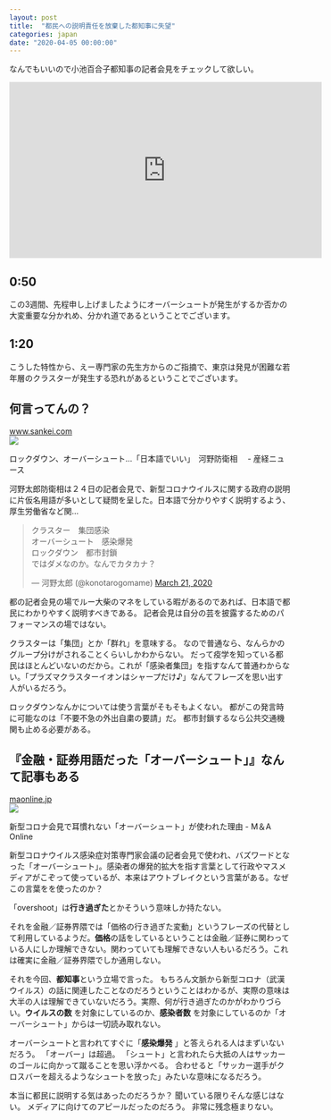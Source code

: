 ```yaml
---
layout: post
title:  "都民への説明責任を放棄した都知事に失望"
categories: japan
date: "2020-04-05 00:00:00"
---
```


なんでもいいので小池百合子都知事の記者会見をチェックして欲しい。

<div class="google">
<iframe width="560" height="315" src="https://www.youtube.com/embed/EcatuqOkAfY" frameborder="0" allow="accelerometer; autoplay; encrypted-media; gyroscope; picture-in-picture" allowfullscreen></iframe>
</div>

## 0:50

この3週間、先程申し上げましたようにオーバーシュートが発生がするか否かの大変重要な分かれめ、分かれ道であるということでございます。

## 1:20

こうした特性から、えー専門家の先生方からのご指摘で、東京は発見が困難な若年層のクラスターが発生する恐れがあるということでございます。

## 何言ってんの？


<div class="card">
  <a href="https://www.sankei.com/politics/news/200324/plt2003240022-n1.html"></a>
  <div class="card__header">
    <a href="https://www.sankei.com/politics/news/200324/plt2003240022-n1.html">www.sankei.com</a>
  </div>
  <div class="card__image">
    <img src="https://www.sankei.com/images/news/200324/plt2003240022-p1.jpg">
  </div>
  <div class="card__title">
    <p>ロックダウン、オーバーシュート…「日本語でいい」　河野防衛相　 - 産経ニュース</p>
  </div>
  <div class="card__description">
    <p>河野太郎防衛相は２４日の記者会見で、新型コロナウイルスに関する政府の説明に片仮名用語が多いとして疑問を呈した。日本語で分かりやすく説明するよう、厚生労働省など関…</p>
  </div>
</div>


<blockquote class="twitter-tweet tw-align-center"><p lang="ja" dir="ltr">クラスター　集団感染<br>オーバーシュート　感染爆発<br>ロックダウン　都市封鎖<br>ではダメなのか。なんでカタカナ？</p>&mdash; 河野太郎 (@konotarogomame) <a href="https://twitter.com/konotarogomame/status/1241506476151033863?ref_src=twsrc%5Etfw">March 21, 2020</a></blockquote> <script async src="https://platform.twitter.com/widgets.js" charset="utf-8"></script>

都の記者会見の場でルー大柴のマネをしている暇があるのであれば、日本語で都民にわかりやすく説明すべきである。
記者会見は自分の芸を披露するためのパフォーマンスの場ではない。

クラスターは「集団」とか「群れ」を意味する。
なので普通なら、なんらかのグループ分けがされることくらいしかわからない。
だって疫学を知っている都民はほとんどいないのだから。これが「感染者集団」を指すなんて普通わからない。「プラズマクラスターイオンはシャープだけ♪」なんてフレーズを思い出す人がいるだろう。

ロックダウンなんかについては使う言葉がそもそもよくない。
都がこの発言時に可能なのは「不要不急の外出自粛の要請」だ。
都市封鎖するなら公共交通機関も止める必要がある。

## 『金融・証券用語だった「オーバーシュート」』なんて記事もある


<div class="card">
  <a href="https://maonline.jp/articles/whats_overshoot200324"></a>
  <div class="card__header">
    <a href="https://maonline.jp/articles/whats_overshoot200324">maonline.jp</a>
  </div>
  <div class="card__image">
    <img src="https://maonline.s3.amazonaws.com/uploads/article/31070/thumb_a060fc82-175f-4d85-a5cf-48566bc0b0b9.jpg">
  </div>
  <div class="card__title">
    <p>新型コロナ会見で耳慣れない「オーバーシュート」が使われた理由 - M＆A Online</p>
  </div>
  <div class="card__description">
    <p>新型コロナウイルス感染症対策専門家会議の記者会見で使われ、バズワードとなった「オーバーシュート」。感染者の爆発的拡大を指す言葉として行政やマスメディアがこぞって使っているが、本来はアウトブレイクという言葉がある。なぜこの言葉をを使ったのか？</p>
  </div>
</div>


「overshoot」は**行き過ぎた**とかそういう意味しか持たない。

それを金融／証券界隈では「価格の行き過ぎた変動」というフレーズの代替として利用しているようだ。**価格**の話をしているということは金融／証券に関わっている人にしか理解できない。関わっていても理解できない人もいるだろう。これは確実に金融／証券界隈でしか通用しない。

それを今回、**都知事**という立場で言った。
もちろん文脈から新型コロナ（武漢ウイルス）の話に関連したことなのだろうということはわかるが、実際の意味は大半の人は理解できていないだろう。実際、何が行き過ぎたのかがわかりづらい。**ウイルスの数** を対象にしているのか、**感染者数** を対象にしているのか「オーバーシュート」からは一切読み取れない。

オーバーシュートと言われてすぐに「**感染爆発** 」と答えられる人はまずいないだろう。
「オーバー」は超過。
「シュート」と言われたら大抵の人はサッカーのゴールに向かって蹴ることを思い浮かべる。
合わせると「サッカー選手がクロスバーを超えるようなシュートを放った」みたいな意味になるだろう。

本当に都民に説明する気はあったのだろうか？
聞いている限りそんな感じはない。
メディアに向けてのアピールだったのだろう。
非常に残念極まりない。
